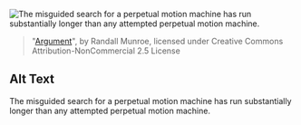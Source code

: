 ![The misguided search for a perpetual motion machine has run substantially longer than any attempted perpetual motion machine.](https://imgs.xkcd.com/comics/argument.png)
> "[Argument](https://xkcd.com/1166/)", by Randall Munroe, licensed under Creative Commons Attribution-NonCommercial 2.5 License

## Alt Text
The misguided search for a perpetual motion machine has run substantially longer than any attempted perpetual motion machine.
